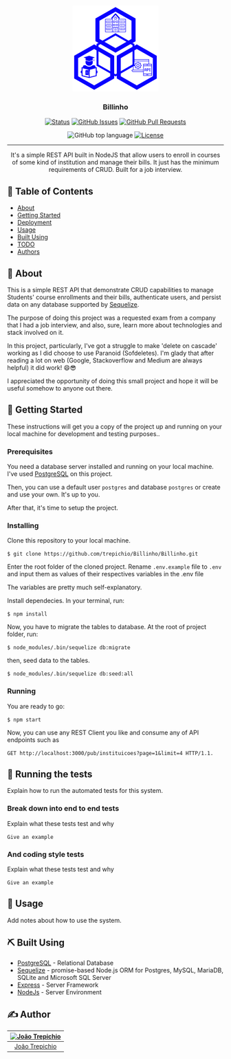 <p align="center">
  <a href="" rel="noopener">
 <img width=200px height=200px src="./assets/images/LogoMakr-0tvXQO.png" alt="Project logo"></a>
</p>

<h3 align="center">Billinho</h3>

<div align="center">

[![Status](https://img.shields.io/badge/status-active-success.svg)]()
[![GitHub Issues](https://img.shields.io/github/issues/trepichio/Billinho)](https://github.com/trepichio/Billinho/issues)
[![GitHub Pull Requests](https://img.shields.io/github/issues-pr/trepichio/Billinho)](https://github.com/trepichio/Billinho/pulls)

<!-- ![GitHUb Repo Views](https://visitor-badge.glitch.me/badge?page_id=Billinho.visitor-badge) ![GitHub Repo stars](https://badgen.net/github/stars/trepichio/Billinho) -->
![GitHub top language](https://img.shields.io/github/languages/top/trepichio/Billinho?style=falt)
[![License](https://img.shields.io/badge/license-MIT-blue.svg)](/LICENSE)

</div>

---

<p align="center"> It's a simple REST API built in NodeJS that allow users to enroll in courses of some kind of institution and manage their bills. It just has the minimum requirements of CRUD. Built for a job interview.
    <br>
</p>

## 📝 Table of Contents

- [About](#about)
- [Getting Started](#getting_started)
- [Deployment](#deployment)
- [Usage](#usage)
- [Built Using](#built_using)
- [TODO](../TODO.md)
- [Authors](#authors)

## 🧐 About <a name = "about"></a>

This is a simple REST API that demonstrate CRUD capabilities to manage Students' course enrollments and their bills, authenticate users, and persist data on any database supported by [Sequelize](http://sequelize.org/).

The purpose of doing this project was a requested exam from a company that I had a job interview, and also, sure, learn more about technologies and stack involved on it.

In this project, particularly, I've got a struggle to make 'delete on cascade' working as I did choose to use Paranoid (Sofdeletes). I'm glady that after reading a lot on web (Google, Stackoverflow and Medium are always helpful) it did work! 😄😎

I appreciated the opportunity of doing this small project and hope it will be useful somehow to anyone out there.

## 🏁 Getting Started <a name = "getting_started"></a>

These instructions will get you a copy of the project up and running on your local machine for development and testing purposes..

### Prerequisites

You need a database server installed and running on your local machine.
I've used [PostgreSQL](http://www.postgresql.org) on this project.

Then, you can use a default user `postgres` and database `postgres` or create and use your own. It's up to you.

After that, it's time to setup the project.

### Installing

Clone this repository to your local machine.

```
$ git clone https://github.com/trepichio/Billinho/Billinho.git
```

Enter the root folder of the cloned project.
Rename `.env.example` file to `.env` and input them as values of their respectives variables in the .env file

The variables are pretty much self-explanatory.

Install dependecies. In your terminal, run:

```
$ npm install
```

Now, you have to migrate the tables to database.
At the root of project folder, run:

```
$ node_modules/.bin/sequelize db:migrate
```

then, seed data to the tables.

```
$ node_modules/.bin/sequelize db:seed:all
```

### Running
You are ready to go:

```
$ npm start
```

Now, you can use any REST Client you like and consume any of API endpoints such as

```
GET http://localhost:3000/pub/instituicoes?page=1&limit=4 HTTP/1.1.
```

## 🔧 Running the tests <a name = "tests"></a>

Explain how to run the automated tests for this system.

### Break down into end to end tests

Explain what these tests test and why

```
Give an example
```

### And coding style tests

Explain what these tests test and why

```
Give an example
```

## 🎈 Usage <a name="usage"></a>

Add notes about how to use the system.

## ⛏️ Built Using <a name = "built_using"></a>

- [PostgreSQL](https://www.postgres.org/) - Relational Database
- [Sequelize](https://www.sequelize.org/) - promise-based Node.js ORM for Postgres, MySQL, MariaDB, SQLite and Microsoft SQL Server
- [Express](https://expressjs.com/) - Server Framework
- [NodeJs](https://nodejs.org/en/) - Server Environment

## ✍️ Author <a name = "authors"></a>

| [<img alt="João Trepichio" src="https://avatars2.githubusercontent.com/u/11396817?s=460&u=085712d4f1296e6ad0a220ae7c0ea5278a9c40ed&v=4" width="100">](https://trepichio.github.io) |
|:--------------------------------------------------:|
| [João Trepichio](https://trepichio.github.io)    |